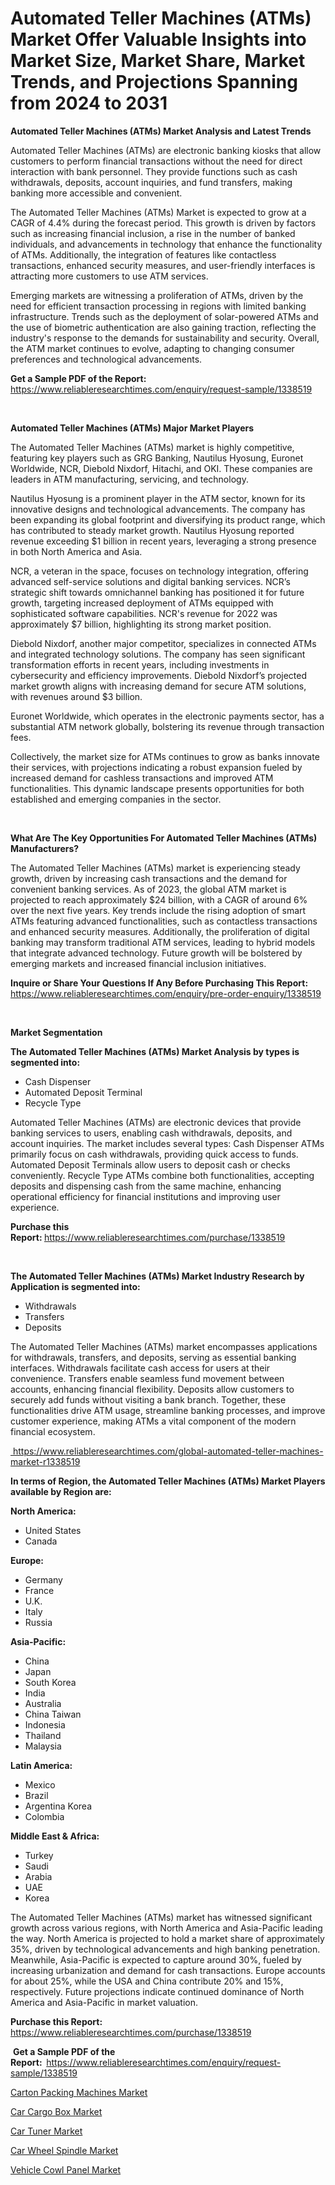 <p><h1>Automated Teller Machines (ATMs) Market Offer Valuable Insights into Market Size, Market Share, Market Trends, and Projections Spanning from 2024 to 2031</h1></p><p><strong>Automated Teller Machines (ATMs) Market Analysis and Latest Trends</strong></p>
<p><p>Automated Teller Machines (ATMs) are electronic banking kiosks that allow customers to perform financial transactions without the need for direct interaction with bank personnel. They provide functions such as cash withdrawals, deposits, account inquiries, and fund transfers, making banking more accessible and convenient. </p><p>The Automated Teller Machines (ATMs) Market is expected to grow at a CAGR of 4.4% during the forecast period. This growth is driven by factors such as increasing financial inclusion, a rise in the number of banked individuals, and advancements in technology that enhance the functionality of ATMs. Additionally, the integration of features like contactless transactions, enhanced security measures, and user-friendly interfaces is attracting more customers to use ATM services. </p><p>Emerging markets are witnessing a proliferation of ATMs, driven by the need for efficient transaction processing in regions with limited banking infrastructure. Trends such as the deployment of solar-powered ATMs and the use of biometric authentication are also gaining traction, reflecting the industry's response to the demands for sustainability and security. Overall, the ATM market continues to evolve, adapting to changing consumer preferences and technological advancements.</p></p>
<p><strong>Get a Sample PDF of the Report:&nbsp;</strong> <a href="https://www.reliableresearchtimes.com/enquiry/request-sample/1338519?utm_campaign=1612&utm_medium=2&utm_source=Github&utm_content=ia&utm_term=20102024&utm_id=automated-teller-machines-atms">https://www.reliableresearchtimes.com/enquiry/request-sample/1338519</a></p>
<p>&nbsp;</p>
<p><strong>Automated Teller Machines (ATMs) Major Market Players</strong></p>
<p><p>The Automated Teller Machines (ATMs) market is highly competitive, featuring key players such as GRG Banking, Nautilus Hyosung, Euronet Worldwide, NCR, Diebold Nixdorf, Hitachi, and OKI. These companies are leaders in ATM manufacturing, servicing, and technology.</p><p>Nautilus Hyosung is a prominent player in the ATM sector, known for its innovative designs and technological advancements. The company has been expanding its global footprint and diversifying its product range, which has contributed to steady market growth. Nautilus Hyosung reported revenue exceeding $1 billion in recent years, leveraging a strong presence in both North America and Asia.</p><p>NCR, a veteran in the space, focuses on technology integration, offering advanced self-service solutions and digital banking services. NCR’s strategic shift towards omnichannel banking has positioned it for future growth, targeting increased deployment of ATMs equipped with sophisticated software capabilities. NCR's revenue for 2022 was approximately $7 billion, highlighting its strong market position.</p><p>Diebold Nixdorf, another major competitor, specializes in connected ATMs and integrated technology solutions. The company has seen significant transformation efforts in recent years, including investments in cybersecurity and efficiency improvements. Diebold Nixdorf’s projected market growth aligns with increasing demand for secure ATM solutions, with revenues around $3 billion.</p><p>Euronet Worldwide, which operates in the electronic payments sector, has a substantial ATM network globally, bolstering its revenue through transaction fees. </p><p>Collectively, the market size for ATMs continues to grow as banks innovate their services, with projections indicating a robust expansion fueled by increased demand for cashless transactions and improved ATM functionalities. This dynamic landscape presents opportunities for both established and emerging companies in the sector.</p></p>
<p>&nbsp;</p>
<p><strong>What Are The Key Opportunities For Automated Teller Machines (ATMs) Manufacturers?</strong></p>
<p><p>The Automated Teller Machines (ATMs) market is experiencing steady growth, driven by increasing cash transactions and the demand for convenient banking services. As of 2023, the global ATM market is projected to reach approximately $24 billion, with a CAGR of around 6% over the next five years. Key trends include the rising adoption of smart ATMs featuring advanced functionalities, such as contactless transactions and enhanced security measures. Additionally, the proliferation of digital banking may transform traditional ATM services, leading to hybrid models that integrate advanced technology. Future growth will be bolstered by emerging markets and increased financial inclusion initiatives.</p></p>
<p><strong>Inquire or Share Your Questions If Any Before Purchasing This Report:</strong> <a href="https://www.reliableresearchtimes.com/enquiry/pre-order-enquiry/1338519?utm_campaign=1612&utm_medium=2&utm_source=Github&utm_content=ia&utm_term=20102024&utm_id=automated-teller-machines-atms">https://www.reliableresearchtimes.com/enquiry/pre-order-enquiry/1338519</a></p>
<p>&nbsp;</p>
<p><strong>Market Segmentation</strong></p>
<p><strong>The Automated Teller Machines (ATMs) Market Analysis by types is segmented into:</strong></p>
<p><ul><li>Cash Dispenser</li><li>Automated Deposit Terminal</li><li>Recycle Type</li></ul></p>
<p><p>Automated Teller Machines (ATMs) are electronic devices that provide banking services to users, enabling cash withdrawals, deposits, and account inquiries. The market includes several types: Cash Dispenser ATMs primarily focus on cash withdrawals, providing quick access to funds. Automated Deposit Terminals allow users to deposit cash or checks conveniently. Recycle Type ATMs combine both functionalities, accepting deposits and dispensing cash from the same machine, enhancing operational efficiency for financial institutions and improving user experience.</p></p>
<p><strong>Purchase this Report:&nbsp;</strong><a href="https://www.reliableresearchtimes.com/purchase/1338519?utm_campaign=1612&utm_medium=2&utm_source=Github&utm_content=ia&utm_term=20102024&utm_id=automated-teller-machines-atms">https://www.reliableresearchtimes.com/purchase/1338519</a></p>
<p>&nbsp;</p>
<p><strong>The Automated Teller Machines (ATMs) Market Industry Research by Application is segmented into:</strong></p>
<p><ul><li>Withdrawals</li><li>Transfers</li><li>Deposits</li></ul></p>
<p><p>The Automated Teller Machines (ATMs) market encompasses applications for withdrawals, transfers, and deposits, serving as essential banking interfaces. Withdrawals facilitate cash access for users at their convenience. Transfers enable seamless fund movement between accounts, enhancing financial flexibility. Deposits allow customers to securely add funds without visiting a bank branch. Together, these functionalities drive ATM usage, streamline banking processes, and improve customer experience, making ATMs a vital component of the modern financial ecosystem.</p></p>
<p><a href="https://www.reliableresearchtimes.com/global-automated-teller-machines-market-r1338519?utm_campaign=1612&utm_medium=2&utm_source=Github&utm_content=ia&utm_term=20102024&utm_id=automated-teller-machines-atms">&nbsp;https://www.reliableresearchtimes.com/global-automated-teller-machines-market-r1338519</a></p>
<p><strong>In terms of Region, the Automated Teller Machines (ATMs) Market Players available by Region are:</strong></p>
<p>
    <p> <strong> North America: </strong>
        <ul>
            <li>United States</li>
            <li>Canada</li>
        </ul>
        </p> 
    <p> <strong> Europe: </strong>
        <ul>
            <li>Germany</li>
            <li>France</li>
            <li>U.K.</li>
            <li>Italy</li>
            <li>Russia</li>
        </ul>
        </p> 
    <p> <strong> Asia-Pacific: </strong>
        <ul>
            <li>China</li>
            <li>Japan</li>
            <li>South Korea</li>
            <li>India</li>
            <li>Australia</li>
            <li>China Taiwan</li>
            <li>Indonesia</li>
            <li>Thailand</li>
            <li>Malaysia</li>
        </ul>
        </p> 
    <p> <strong> Latin America: </strong>
        <ul>
            <li>Mexico</li>
            <li>Brazil</li>
            <li>Argentina Korea</li>
            <li>Colombia</li>
        </ul>
        </p> 
    <p> <strong> Middle East & Africa: </strong>
        <ul>
            <li>Turkey</li>
            <li>Saudi</li>
            <li>Arabia</li>
            <li>UAE</li>
            <li>Korea</li>
        </ul>
    </p>
    </p>
<p><p>The Automated Teller Machines (ATMs) market has witnessed significant growth across various regions, with North America and Asia-Pacific leading the way. North America is projected to hold a market share of approximately 35%, driven by technological advancements and high banking penetration. Meanwhile, Asia-Pacific is expected to capture around 30%, fueled by increasing urbanization and demand for cash transactions. Europe accounts for about 25%, while the USA and China contribute 20% and 15%, respectively. Future projections indicate continued dominance of North America and Asia-Pacific in market valuation.</p></p>
<p><strong>Purchase this Report: </strong><a href="https://www.reliableresearchtimes.com/purchase/1338519?utm_campaign=1612&utm_medium=2&utm_source=Github&utm_content=ia&utm_term=20102024&utm_id=automated-teller-machines-atms">https://www.reliableresearchtimes.com/purchase/1338519</a></p>
<p>&nbsp;<strong>Get a Sample PDF of the Report:&nbsp;&nbsp;</strong><a href="https://www.reliableresearchtimes.com/enquiry/request-sample/1338519?utm_campaign=1612&utm_medium=2&utm_source=Github&utm_content=ia&utm_term=20102024&utm_id=automated-teller-machines-atms">https://www.reliableresearchtimes.com/enquiry/request-sample/1338519</a></p>
<p><strong></strong></p>
<p><p><a href="https://github.com/Rekhakhatun65/Market-Research-Report-List-1/blob/main/carton-packing-machines-market.md?utm_campaign=1612&utm_medium=2&utm_source=Github&utm_content=ia&utm_term=20102024&utm_id=automated-teller-machines-atms">Carton Packing Machines Market</a></p><p><a href="https://www.linkedin.com/pulse/influencing-factors-car-cargo-box-market-insights-growth-1gipf?utm_campaign=1612&utm_medium=2&utm_source=Github&utm_content=ia&utm_term=20102024&utm_id=automated-teller-machines-atms">Car Cargo Box Market</a></p><p><a href="https://www.linkedin.com/pulse/car-tuner-market-research-report-exploring-size-revenue-analysis-hwocf?utm_campaign=1612&utm_medium=2&utm_source=Github&utm_content=ia&utm_term=20102024&utm_id=automated-teller-machines-atms">Car Tuner Market</a></p><p><a href="https://www.linkedin.com/pulse/car-wheel-spindle-market-refracting-trends-consumer-behaviors-iapme?utm_campaign=1612&utm_medium=2&utm_source=Github&utm_content=ia&utm_term=20102024&utm_id=automated-teller-machines-atms">Car Wheel Spindle Market</a></p><p><a href="https://www.linkedin.com/pulse/vehicle-cowl-panel-market-share-analysis-growth-trends-forecasts-6htkf?utm_campaign=1612&utm_medium=2&utm_source=Github&utm_content=ia&utm_term=20102024&utm_id=automated-teller-machines-atms">Vehicle Cowl Panel Market</a></p></p>